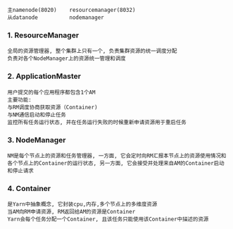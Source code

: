 ```shell
主namenode(8020)    resourcemanager(8032)
从datanode          nodemanager
```

### 1. ResourceManager

```shell
全局的资源管理器, 整个集群上只有一个, 负责集群资源的统一调度分配
负责对各个NodeManager上的资源统一管理和调度
```



### 2. ApplicationMaster

```shell
用户提交的每个应用程序都包含1个AM
主要功能: 
与RM调度协商获取资源（Container)
与NM通信启动和停止任务
监控所有任务运行状态, 并在任务运行失败的时候重新申请资源用于重启任务
```



### 3. NodeManager

```shell
NM是每个节点上的资源和任务管理器, 一方面, 它会定时向RM汇报本节点上的资源使用情况和各个节点上的Container的运行状态, 另一方面, 它会接受并处理来自AM的Container启动和停止请求
```



### 4. Container

```shell
是Yarn中抽象概念, 它封装cpu,内存,多个节点上的多维度资源
当AM向RM申请资源, RM返回给AM的资源是Container
Yarn会每个任务分配一个Container, 且该任务只能使用该Container中描述的资源
```

